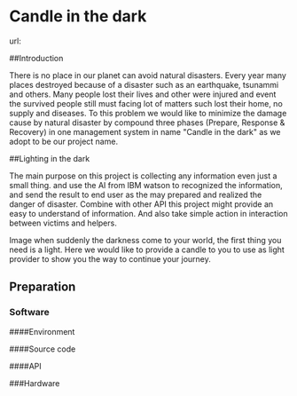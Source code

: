 # Candle in the dark

url:

##Introduction

There is no place in our planet can avoid natural disasters. Every year many places destroyed because of a disaster such as an earthquake, tsunammi and others. Many people lost their lives and other were injured and event the survived people still must facing lot of matters such lost their home, no supply and diseases. 
To this problem we would like to minimize the damage cause by natural disaster by compound three phases (Prepare, Response & Recovery) in one management system in name
"Candle in the dark" as we adopt to be our project name.

##Lighting in the dark

The main purpose on this project is collecting any information even just a small thing.
and use the AI from IBM watson to recognized the information, and send the result to end user as the may prepared and realized the danger of disaster.
Combine with other API this project might provide an easy to understand of information. And also take simple action in interaction between victims and helpers. 

Image when suddenly the darkness come to your world, the first thing you need is a light.
Here we would like to provide a candle to you to use as light provider to show you the way to continue your journey.

## Preparation

### Software

####Environment

####Source code

####API

###Hardware

